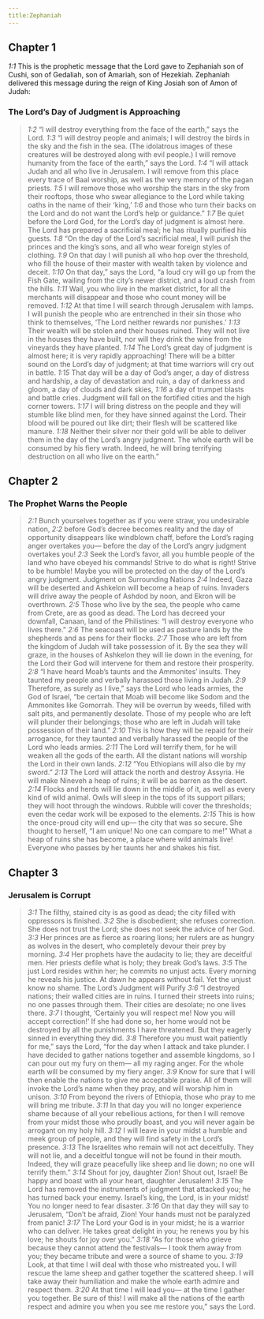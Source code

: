 ```yaml
---
title:Zephaniah
---
```

## Chapter 1

<cite>1:1</cite> This is the prophetic message that the Lord gave to Zephaniah son of Cushi, son of Gedaliah, son of Amariah, son of Hezekiah. Zephaniah delivered this message during the reign of King Josiah son of Amon of Judah:

### The Lord’s Day of Judgment is Approaching

> <cite>1:2</cite> “I will destroy everything from the face of the earth,” says the Lord.
> <cite>1:3</cite> “I will destroy people and animals;
> I will destroy the birds in the sky
> and the fish in the sea.
> (The idolatrous images of these creatures will be destroyed along with evil people.)
> I will remove humanity from the face of the earth,” says the Lord.
> <cite>1:4</cite> “I will attack Judah
> and all who live in Jerusalem.
> I will remove from this place every trace of Baal worship,
> as well as the very memory of the pagan priests.
> <cite>1:5</cite> I will remove those who worship the stars in the sky from their rooftops,
> those who swear allegiance to the Lord while taking oaths in the name of their ‘king,’
> <cite>1:6</cite> and those who turn their backs on the Lord
> and do not want the Lord’s help or guidance.”
> <cite>1:7</cite> Be quiet before the Lord God,
> for the Lord’s day of judgment is almost here.
> The Lord has prepared a sacrificial meal;
> he has ritually purified his guests.
> <cite>1:8</cite> “On the day of the Lord’s sacrificial meal,
> I will punish the princes and the king’s sons,
> and all who wear foreign styles of clothing.
> <cite>1:9</cite> On that day I will punish all who hop over the threshold,
> who fill the house of their master with wealth taken by violence and deceit.
> <cite>1:10</cite> On that day,” says the Lord,
> “a loud cry will go up from the Fish Gate,
> wailing from the city’s newer district,
> and a loud crash from the hills.
> <cite>1:11</cite> Wail, you who live in the market district,
> for all the merchants will disappear
> and those who count money will be removed.
> <cite>1:12</cite> At that time I will search through Jerusalem with lamps.
> I will punish the people who are entrenched in their sin
> those who think to themselves,
> ‘The Lord neither rewards nor punishes.’
> <cite>1:13</cite> Their wealth will be stolen
> and their houses ruined.
> They will not live in the houses they have built,
> nor will they drink the wine from the vineyards they have planted.
> <cite>1:14</cite> The Lord’s great day of judgment is almost here;
> it is very rapidly approaching!
> There will be a bitter sound on the Lord’s day of judgment;
> at that time warriors will cry out in battle.
> <cite>1:15</cite> That day will be a day of God’s anger,
> a day of distress and hardship,
> a day of devastation and ruin,
> a day of darkness and gloom,
> a day of clouds and dark skies,
> <cite>1:16</cite> a day of trumpet blasts and battle cries.
> Judgment will fall on the fortified cities and the high corner towers.
> <cite>1:17</cite> I will bring distress on the people
> and they will stumble like blind men,
> for they have sinned against the Lord.
> Their blood will be poured out like dirt;
> their flesh will be scattered like manure.
> <cite>1:18</cite> Neither their silver nor their gold will be able to deliver them
> in the day of the Lord’s angry judgment.
> The whole earth will be consumed by his fiery wrath.
> Indeed, he will bring terrifying destruction on all who live on the earth.”

## Chapter 2

### The Prophet Warns the People

> <cite>2:1</cite> Bunch yourselves together as if you were straw, you undesirable nation,
> <cite>2:2</cite> before God’s decree becomes reality and the day of opportunity disappears like windblown chaff,
> before the Lord’s raging anger overtakes you—
> before the day of the Lord’s angry judgment overtakes you!
> <cite>2:3</cite> Seek the Lord’s favor, all you humble people of the land who have obeyed his commands!
> Strive to do what is right! Strive to be humble!
> Maybe you will be protected on the day of the Lord’s angry judgment.
> Judgment on Surrounding Nations
> <cite>2:4</cite> Indeed, Gaza will be deserted
> and Ashkelon will become a heap of ruins.
> Invaders will drive away the people of Ashdod by noon,
> and Ekron will be overthrown.
> <cite>2:5</cite> Those who live by the sea, the people who came from Crete, are as good as dead.
> The Lord has decreed your downfall, Canaan, land of the Philistines:
> “I will destroy everyone who lives there.”
> <cite>2:6</cite> The seacoast will be used as pasture lands by the shepherds
> and as pens for their flocks.
> <cite>2:7</cite> Those who are left from the kingdom of Judah will take possession of it.
> By the sea they will graze,
> in the houses of Ashkelon they will lie down in the evening,
> for the Lord their God will intervene for them and restore their prosperity.
> <cite>2:8</cite> “I have heard Moab’s taunts
> and the Ammonites’ insults.
> They taunted my people
> and verbally harassed those living in Judah.
> <cite>2:9</cite> Therefore, as surely as I live,” says the Lord who leads armies, the God of Israel,
> “be certain that Moab will become like Sodom
> and the Ammonites like Gomorrah.
> They will be overrun by weeds,
> filled with salt pits,
> and permanently desolate.
> Those of my people who are left will plunder their belongings;
> those who are left in Judah will take possession of their land.”
> <cite>2:10</cite> This is how they will be repaid for their arrogance,
> for they taunted and verbally harassed the people of the Lord who leads armies.
> <cite>2:11</cite> The Lord will terrify them,
> for he will weaken all the gods of the earth.
> All the distant nations will worship the Lord in their own lands.
> <cite>2:12</cite> “You Ethiopians will also die by my sword.”
> <cite>2:13</cite> The Lord will attack the north
> and destroy Assyria.
> He will make Nineveh a heap of ruins;
> it will be as barren as the desert.
> <cite>2:14</cite> Flocks and herds will lie down in the middle of it,
> as well as every kind of wild animal.
> Owls will sleep in the tops of its support pillars;
> they will hoot through the windows.
> Rubble will cover the thresholds;
> even the cedar work will be exposed to the elements.
> <cite>2:15</cite> This is how the once-proud city will end up—
> the city that was so secure.
> She thought to herself, “I am unique! No one can compare to me!”
> What a heap of ruins she has become, a place where wild animals live!
> Everyone who passes by her taunts her and shakes his fist.

## Chapter 3

### Jerusalem is Corrupt

> <cite>3:1</cite> The filthy, stained city is as good as dead;
> the city filled with oppressors is finished.
> <cite>3:2</cite> She is disobedient;
> she refuses correction.
> She does not trust the Lord;
> she does not seek the advice of her God.
> <cite>3:3</cite> Her princes are as fierce as roaring lions;
> her rulers are as hungry as wolves in the desert,
> who completely devour their prey by morning.
> <cite>3:4</cite> Her prophets have the audacity to lie;
> they are deceitful men.
> Her priests defile what is holy;
> they break God’s laws.
> <cite>3:5</cite> The just Lord resides within her;
> he commits no unjust acts.
> Every morning he reveals his justice.
> At dawn he appears without fail.
> Yet the unjust know no shame.
> The Lord’s Judgment will Purify
> <cite>3:6</cite> “I destroyed nations;
> their walled cities are in ruins.
> I turned their streets into ruins;
> no one passes through them.
> Their cities are desolate;
> no one lives there.
> <cite>3:7</cite> I thought, ‘Certainly you will respect me!
> Now you will accept correction!’
> If she had done so, her home would not be destroyed
> by all the punishments I have threatened.
> But they eagerly sinned
> in everything they did.
> <cite>3:8</cite> Therefore you must wait patiently for me,” says the Lord,
> “for the day when I attack and take plunder.
> I have decided to gather nations together
> and assemble kingdoms,
> so I can pour out my fury on them—
> all my raging anger.
> For the whole earth will be consumed
> by my fiery anger.
> <cite>3:9</cite> Know for sure that I will then enable
> the nations to give me acceptable praise.
> All of them will invoke the Lord’s name when they pray,
> and will worship him in unison.
> <cite>3:10</cite> From beyond the rivers of Ethiopia,
> those who pray to me will bring me tribute.
> <cite>3:11</cite> In that day you will no longer experience shame because of all your rebellious actions,
> for then I will remove from your midst those who proudly boast,
> and you will never again be arrogant on my holy hill.
> <cite>3:12</cite> I will leave in your midst a humble and meek group of people,
> and they will find safety in the Lord’s presence.
> <cite>3:13</cite> The Israelites who remain will not act deceitfully.
> They will not lie,
> and a deceitful tongue will not be found in their mouth.
> Indeed, they will graze peacefully like sheep and lie down;
> no one will terrify them.”
> <cite>3:14</cite> Shout for joy, daughter Zion!
> Shout out, Israel!
> Be happy and boast with all your heart, daughter Jerusalem!
> <cite>3:15</cite> The Lord has removed the instruments of judgment that attacked you;
> he has turned back your enemy.
> Israel’s king, the Lord, is in your midst!
> You no longer need to fear disaster.
> <cite>3:16</cite> On that day they will say to Jerusalem,
> “Don’t be afraid, Zion!
> Your hands must not be paralyzed from panic!
> <cite>3:17</cite> The Lord your God is in your midst;
> he is a warrior who can deliver.
> He takes great delight in you;
> he renews you by his love;
> he shouts for joy over you.”
> <cite>3:18</cite> “As for those who grieve because they cannot attend the festivals—
> I took them away from you;
> they became tribute and were a source of shame to you.
> <cite>3:19</cite> Look, at that time I will deal with those who mistreated you.
> I will rescue the lame sheep
> and gather together the scattered sheep.
> I will take away their humiliation
> and make the whole earth admire and respect them.
> <cite>3:20</cite> At that time I will lead you—
> at the time I gather you together.
> Be sure of this! I will make all the nations of the earth respect and admire you
> when you see me restore you,” says the Lord.